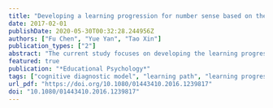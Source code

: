 ```yaml
---
title: "Developing a learning progression for number sense based on the rule space model in China"
date: 2017-02-01
publishDate: 2020-05-30T00:32:28.244956Z
authors: ["Fu Chen", "Yue Yan", "Tao Xin"]
publication_types: ["2"]
abstract: "The current study focuses on developing the learning progression of number sense for primary school students, and it applies a cognitive diagnostic model, the rule space model, to data analysis. The rule space model analysis firstly extracted nine cognitive attributes and their hierarchy model from the analysis of previous research and the mathematics textbook used in Beijing. A cognitive diagnostic test for number sense was then developed based upon the cognitive attributes. Finally, the model was used to analyse a sample of 1207 Chinese primary school students’ observed item responses to identify their knowledge states and to validate and modify the hypothesised learning progression. The results showed that the test was of good psychometric quality, and that the hypothesised learning progression was generally validated. By applying the rule space model, the hypothesised learning progression was modified at each level. The results also showed that students in grade 3, grade 4 and grade 5 were mainly classified into level 1 and level 2, level 2–level 4 and level 5 of the modified learning progression, respectively. These results suggest the feasibility and benefits of using cognitive diagnostic models to develop learning progressions."
featured: true
publication: "*Educational Psychology*"
tags: ["cognitive diagnostic model", "learning path", "learning progression", "Number sense", "rule space model"]
url_pdf: "https://doi.org/10.1080/01443410.2016.1239817"
doi: "10.1080/01443410.2016.1239817"
---
```


